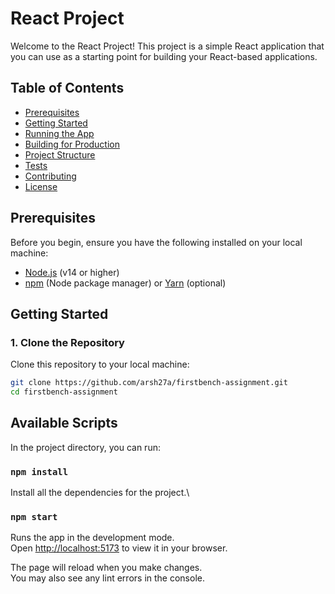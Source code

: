 # React Project

Welcome to the React Project! This project is a simple React application that you can use as a starting point for building your React-based applications.

## Table of Contents

- [Prerequisites](#prerequisites)
- [Getting Started](#getting-started)
- [Running the App](#running-the-app)
- [Building for Production](#building-for-production)
- [Project Structure](#project-structure)
- [Tests](#tests)
- [Contributing](#contributing)
- [License](#license)

## Prerequisites

Before you begin, ensure you have the following installed on your local machine:

- [Node.js](https://nodejs.org/) (v14 or higher)
- [npm](https://www.npmjs.com/) (Node package manager) or [Yarn](https://yarnpkg.com/) (optional)

## Getting Started

### 1. Clone the Repository

Clone this repository to your local machine:

```bash
git clone https://github.com/arsh27a/firstbench-assignment.git
cd firstbench-assignment
```

## Available Scripts

In the project directory, you can run:

### `npm install`

Install all the dependencies for the project.\

### `npm start`

Runs the app in the development mode.\
Open [http://localhost:5173](http://localhost:5173) to view it in your browser.

The page will reload when you make changes.\
You may also see any lint errors in the console.
